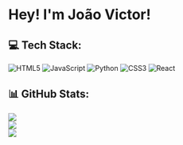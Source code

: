 # Hey! I'm João Victor!

## 💻 Tech Stack:
![HTML5](https://img.shields.io/badge/html5-%23E34F26.svg?style=for-the-badge&logo=html5&logoColor=white) ![JavaScript](https://img.shields.io/badge/javascript-%23323330.svg?style=for-the-badge&logo=javascript&logoColor=%23F7DF1E) ![Python](https://img.shields.io/badge/python-3670A0?style=for-the-badge&logo=python&logoColor=ffdd54) ![CSS3](https://img.shields.io/badge/css3-%231572B6.svg?style=for-the-badge&logo=css3&logoColor=white) ![React](https://img.shields.io/badge/react-%2320232a.svg?style=for-the-badge&logo=react&logoColor=%2361DAFB)

## 📊 GitHub Stats:
![](https://github-readme-stats.vercel.app/api?username=JoaoVic7or&theme=dark&hide_border=false&include_all_commits=false&count_private=false)<br/>
![](https://github-readme-streak-stats.herokuapp.com/?user=JoaoVic7or&theme=dark&hide_border=false)<br/>
![](https://github-readme-stats.vercel.app/api/top-langs/?username=JoaoVic7or&theme=dark&hide_border=false&include_all_commits=false&count_private=false&layout=compact)

